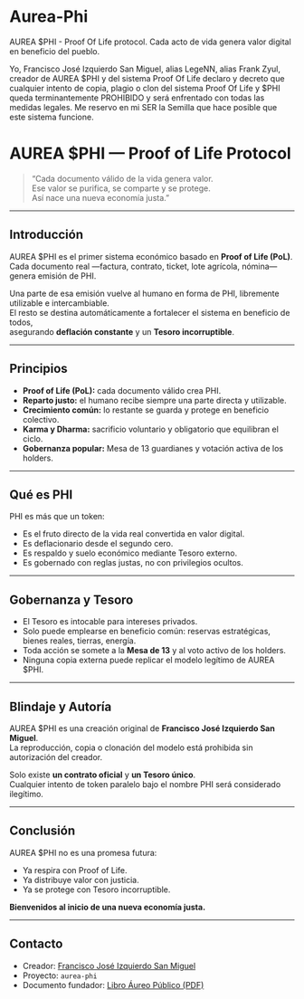 # Aurea-Phi
AUREA $PHI - Proof Of Life protocol. Cada acto de vida genera valor digital en beneficio del pueblo.

Yo, Francisco José Izquierdo San Miguel, alias LegeNN, alias Frank Zyul, creador de
AUREA $PHI y del sistema Proof Of Life declaro y decreto que cualquier intento de copia,
plagio o clon del sistema Proof Of Life y $PHI queda terminantemente PROHIBIDO y será
enfrentado con todas las medidas legales. Me reservo en mi SER la Semilla que hace
posible que este sistema funcione.

# AUREA $PHI — Proof of Life Protocol

> “Cada documento válido de la vida genera valor.  
> Ese valor se purifica, se comparte y se protege.  
> Así nace una nueva economía justa.”  

---

## Introducción

AUREA $PHI es el primer sistema económico basado en **Proof of Life (PoL)**.  
Cada documento real —factura, contrato, ticket, lote agrícola, nómina— genera emisión de PHI.  

Una parte de esa emisión vuelve al humano en forma de PHI, libremente utilizable e intercambiable.  
El resto se destina automáticamente a fortalecer el sistema en beneficio de todos,  
asegurando **deflación constante** y un **Tesoro incorruptible**.  

---

## Principios

- **Proof of Life (PoL):** cada documento válido crea PHI.  
- **Reparto justo:** el humano recibe siempre una parte directa y utilizable.  
- **Crecimiento común:** lo restante se guarda y protege en beneficio colectivo.  
- **Karma y Dharma:** sacrificio voluntario y obligatorio que equilibran el ciclo.  
- **Gobernanza popular:** Mesa de 13 guardianes y votación activa de los holders.  

---

## Qué es PHI

PHI es más que un token:  
- Es el fruto directo de la vida real convertida en valor digital.  
- Es deflacionario desde el segundo cero.  
- Es respaldo y suelo económico mediante Tesoro externo.  
- Es gobernado con reglas justas, no con privilegios ocultos.  

---

## Gobernanza y Tesoro

- El Tesoro es intocable para intereses privados.  
- Solo puede emplearse en beneficio común: reservas estratégicas, bienes reales, tierras, energía.  
- Toda acción se somete a la **Mesa de 13** y al voto activo de los holders.  
- Ninguna copia externa puede replicar el modelo legítimo de AUREA $PHI.  

---

## Blindaje y Autoría

AUREA $PHI es una creación original de **Francisco José Izquierdo San Miguel**.  
La reproducción, copia o clonación del modelo está prohibida sin autorización del creador.  

Solo existe **un contrato oficial** y **un Tesoro único**.  
Cualquier intento de token paralelo bajo el nombre PHI será considerado ilegítimo.  

---

## Conclusión

AUREA $PHI no es una promesa futura:  
- Ya respira con Proof of Life.  
- Ya distribuye valor con justicia.  
- Ya se protege con Tesoro incorruptible.  

**Bienvenidos al inicio de una nueva economía justa.**  

---

## Contacto

- Creador: [Francisco José Izquierdo San Miguel](https://github.com/frankzyul)  
- Proyecto: `aurea-phi`  
- Documento fundador: [Libro Áureo Público (PDF)](https://github.com/frankzyul/Aurea-Phi/raw/main/LIBRO%20%C3%81UREO%20DE%20AUREA%20%24PHI%20-%20P%C3%BAblico.pdf)
  

